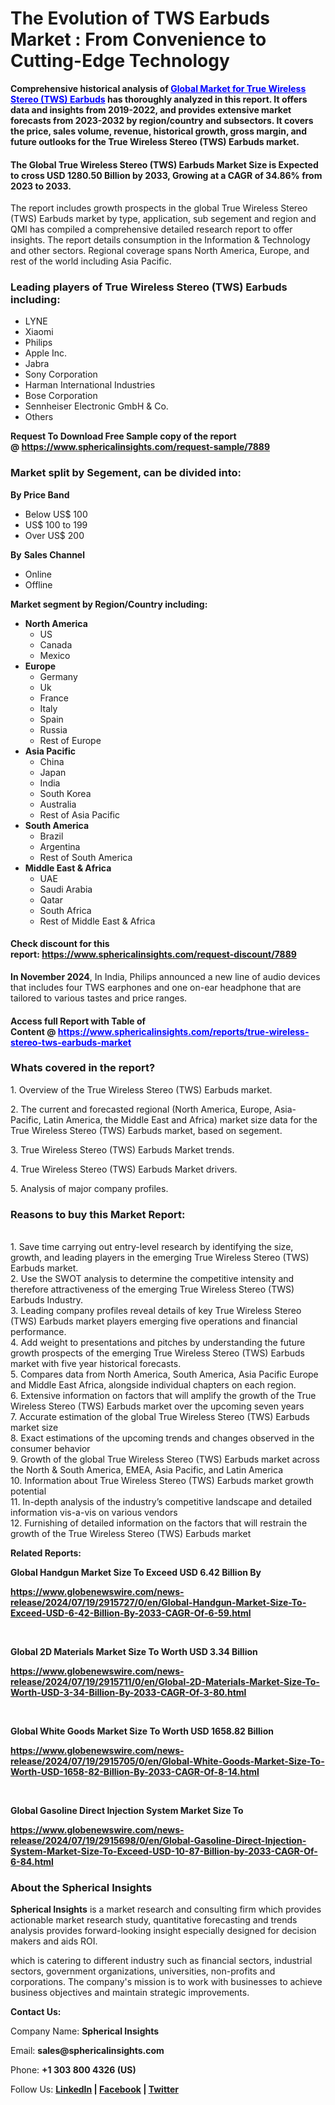 <div class="content-title">
<h1>The Evolution of TWS Earbuds Market : From Convenience to Cutting-Edge Technology</h1>
<p><strong>Comprehensive historical analysis of&nbsp;<span style="color: #0000ff;"><a style="color: #0000ff;" href="https://www.sphericalinsights.com/reports/true-wireless-stereo-tws-earbuds-market" target="_blank" rel="noopener">Global Market for True Wireless Stereo (TWS) Earbuds</a></span>&nbsp;has thoroughly analyzed in this report. It offers data and insights from 2019-2022, and provides extensive market forecasts from 2023-2032 by region/country and subsectors. It covers the price, sales volume, revenue, historical growth, gross margin, and future outlooks for the True Wireless Stereo (TWS) Earbuds market.</strong></p>
<h4><strong>The Global True Wireless Stereo (TWS) Earbuds Market Size is Expected to cross USD 1280.50 Billion by 2033, Growing at a CAGR of 34.86% from 2023 to 2033.</strong></h4>
<p>The report includes growth prospects in the global True Wireless Stereo (TWS) Earbuds market by type, application, sub segement and region and QMI has compiled a comprehensive detailed research report to offer insights. The report details consumption in the Information &amp; Technology and other sectors. Regional coverage spans North America, Europe, and rest of the world including Asia Pacific.</p>
<h3><strong>Leading players of True Wireless Stereo (TWS) Earbuds including:</strong></h3>
<ul>
<li>LYNE</li>
<li>Xiaomi</li>
<li>Philips</li>
<li>Apple Inc.</li>
<li>Jabra</li>
<li>Sony Corporation</li>
<li>Harman International Industries</li>
<li>Bose Corporation</li>
<li>Sennheiser Electronic GmbH &amp; Co.</li>
<li>Others &nbsp;</li>
</ul>
<p><strong>Request To Download Free Sample copy of the report @&nbsp;<a href="https://www.sphericalinsights.com/request-sample/7889" target="_blank" rel="noopener">https://www.sphericalinsights.com/request-sample/7889</a></strong></p>
<h3><strong>Market split by Segement, can be divided into:</strong></h3>
<p><strong>By Price Band &nbsp;</strong></p>
<ul>
<li>Below US$ 100</li>
<li>US$ 100 to 199</li>
<li>Over US$ 200</li>
</ul>
<p><strong>By</strong>&nbsp;<strong>Sales Channel</strong></p>
<ul>
<li>Online</li>
<li>Offline</li>
</ul>
<p><strong>Market segment by Region/Country including:</strong></p>
<ul>
<li><strong>North America</strong>
<ul>
<li>US</li>
<li>Canada</li>
<li>Mexico</li>
</ul>
</li>
<li><strong>Europe</strong>
<ul>
<li>Germany</li>
<li>Uk</li>
<li>France</li>
<li>Italy</li>
<li>Spain</li>
<li>Russia</li>
<li>Rest of Europe</li>
</ul>
</li>
<li><strong>Asia Pacific</strong>
<ul>
<li>China</li>
<li>Japan</li>
<li>India</li>
<li>South Korea</li>
<li>Australia</li>
<li>Rest of Asia Pacific</li>
</ul>
</li>
<li><strong>South America</strong>
<ul>
<li>Brazil</li>
<li>Argentina</li>
<li>Rest of South America</li>
</ul>
</li>
<li><strong>Middle East &amp; Africa</strong>
<ul>
<li>UAE</li>
<li>Saudi Arabia</li>
<li>Qatar</li>
<li>South Africa</li>
<li>Rest of Middle East &amp; Africa</li>
</ul>
</li>
</ul>
<h4>Check discount for this report:&nbsp;<a href="https://www.sphericalinsights.com/request-discount/7889" target="_blank" rel="noopener">https://www.sphericalinsights.com/request-discount/7889</a></h4>
<p><strong>In November 2024</strong>, In India, Philips announced a new line of audio devices that includes four TWS earphones and one on-ear headphone that are tailored to various tastes and price ranges.</p>
<h4>Access full Report with Table of Content&nbsp;@&nbsp;<span style="color: #0000ff;"><a style="color: #0000ff;" href="https://www.sphericalinsights.com/reports/true-wireless-stereo-tws-earbuds-market" target="_blank" rel="noopener">https://www.sphericalinsights.com/reports/true-wireless-stereo-tws-earbuds-market</a></span></h4>
<h3><strong>Whats covered in the report?</strong></h3>
<p>1. Overview of the True Wireless Stereo (TWS) Earbuds market.</p>
<p>2. The current and forecasted regional (North America, Europe, Asia-Pacific, Latin America, the Middle East and Africa) market size data for the True Wireless Stereo (TWS) Earbuds market, based on segement.</p>
<p>3. True Wireless Stereo (TWS) Earbuds Market trends.</p>
<p>4. True Wireless Stereo (TWS) Earbuds Market drivers.</p>
<p>5. Analysis of major company profiles.</p>
<h3><strong>Reasons to buy this Market Report:</strong></h3>
<p><br />1. Save time carrying out entry-level research by identifying the size, growth, and leading players in the emerging True Wireless Stereo (TWS) Earbuds market.<br />2. Use the SWOT analysis to determine the competitive intensity and therefore attractiveness of the emerging True Wireless Stereo (TWS) Earbuds Industry.<br />3. Leading company profiles reveal details of key True Wireless Stereo (TWS) Earbuds market players emerging five operations and financial performance.<br />4. Add weight to presentations and pitches by understanding the future growth prospects of the emerging True Wireless Stereo (TWS) Earbuds market with five year historical forecasts.<br />5. Compares data from North America, South America, Asia Pacific Europe and Middle East Africa, alongside individual chapters on each region.<br />6. Extensive information on factors that will amplify the growth of the True Wireless Stereo (TWS) Earbuds market over the upcoming seven years<br />7. Accurate estimation of the global True Wireless Stereo (TWS) Earbuds market size<br />8. Exact estimations of the upcoming trends and changes observed in the consumer behavior<br />9. Growth of the global True Wireless Stereo (TWS) Earbuds market across the North &amp; South America, EMEA, Asia Pacific, and Latin America<br />10. Information about True Wireless Stereo (TWS) Earbuds market growth potential<br />11. In-depth analysis of the industry&rsquo;s competitive landscape and detailed information vis-a-vis on various vendors<br />12. Furnishing of detailed information on the factors that will restrain the growth of the True Wireless Stereo (TWS) Earbuds market</p>
<p><strong>Related Reports:</strong></p>
<p><strong>Global Handgun Market Size To Exceed USD 6.42 Billion By</strong></p>
<p><strong><a href="https://www.globenewswire.com/news-release/2024/07/19/2915727/0/en/Global-Handgun-Market-Size-To-Exceed-USD-6-42-Billion-By-2033-CAGR-Of-6-59.html">https://www.globenewswire.com/news-release/2024/07/19/2915727/0/en/Global-Handgun-Market-Size-To-Exceed-USD-6-42-Billion-By-2033-CAGR-Of-6-59.html</a></strong></p>
<p><strong>&nbsp;</strong></p>
<p><strong>Global 2D Materials Market Size To Worth USD 3.34 Billion</strong></p>
<p><strong><a href="https://www.globenewswire.com/news-release/2024/07/19/2915711/0/en/Global-2D-Materials-Market-Size-To-Worth-USD-3-34-Billion-By-2033-CAGR-Of-3-80.html">https://www.globenewswire.com/news-release/2024/07/19/2915711/0/en/Global-2D-Materials-Market-Size-To-Worth-USD-3-34-Billion-By-2033-CAGR-Of-3-80.html</a></strong></p>
<p><strong>&nbsp;</strong></p>
<p><strong>Global White Goods Market Size To Worth USD 1658.82 Billion</strong></p>
<p><strong><a href="https://www.globenewswire.com/news-release/2024/07/19/2915705/0/en/Global-White-Goods-Market-Size-To-Worth-USD-1658-82-Billion-By-2033-CAGR-Of-8-14.html">https://www.globenewswire.com/news-release/2024/07/19/2915705/0/en/Global-White-Goods-Market-Size-To-Worth-USD-1658-82-Billion-By-2033-CAGR-Of-8-14.html</a>&nbsp;</strong></p>
<p><strong>&nbsp;</strong></p>
<p><strong>Global Gasoline Direct Injection System Market Size To</strong></p>
<p><strong><strong><a href="https://www.globenewswire.com/news-release/2024/07/19/2915698/0/en/Global-Gasoline-Direct-Injection-System-Market-Size-To-Exceed-USD-10-87-Billion-by-2033-CAGR-Of-6-84.html">https://www.globenewswire.com/news-release/2024/07/19/2915698/0/en/Global-Gasoline-Direct-Injection-System-Market-Size-To-Exceed-USD-10-87-Billion-by-2033-CAGR-Of-6-84.html</a></strong></strong></p>
<h3><strong>About the Spherical Insights</strong></h3>
<p><strong>Spherical Insights</strong>&nbsp;is a market research and consulting firm which provides actionable market research study, quantitative forecasting and trends analysis provides forward-looking insight especially designed for decision makers and aids ROI.</p>
<p>which is catering to different industry such as financial sectors, industrial sectors, government organizations, universities, non-profits and corporations. The company's mission is to work with businesses to achieve business objectives and maintain strategic improvements.</p>
<p><strong>Contact Us:</strong></p>
<p>Company Name:&nbsp;<strong>Spherical Insights</strong></p>
<p>Email:&nbsp;<strong>sales@sphericalinsights.com</strong></p>
<p>Phone:&nbsp;<strong>+1 303 800 4326 (US)</strong></p>
<p>Follow Us:&nbsp;<strong><a href="https://www.linkedin.com/company/spherical-insight/"><u>LinkedIn</u></a>&nbsp;|&nbsp;<a href="https://www.facebook.com/sphericalinsights22"><u>Facebook</u></a>&nbsp;|&nbsp;<a href="https://twitter.com/SInsights_US"><u>Twitter</u></a></strong></p>
</div>
